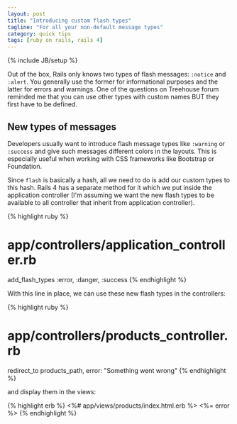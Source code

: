 ```yaml
---
layout: post
title: "Introducing custom flash types"
tagline: "For all your non-default message types"
category: quick tips
tags: [ruby on rails, rails 4]
---
```

{% include JB/setup %}

Out of the box, Rails only knows two types of flash messages: ```:notice``` and
```:alert```. You generally use the former for informational purposes and the
latter for errors and warnings. One of the questions on Treehouse forum reminded
me that you can use other types with custom names BUT they first have to be
defined.
<!--break-->

<h2>New types of messages</h2>

Developers usually want to introduce flash message types like ```:warning``` or
```:success``` and give such messages different colors in the layouts. This is
especially useful when working with CSS frameworks like Bootstrap or Foundation.

Since ```flash``` is basically a hash, all we need to do is add our custom types
to this hash. Rails 4 has a separate method for it which we put inside the
application controller (I'm assuming we want the new flash types to be
available to all controller that inherit from application controller).

{% highlight ruby %}
# app/controllers/application_controller.rb
add_flash_types :error, :danger, :success
{% endhighlight %}

With this line in place, we can use these new flash types in the controllers:

{% highlight ruby %}
# app/controllers/products_controller.rb
redirect_to products_path, error: "Something went wrong"
{% endhighlight %}

and display them in the views:

{% highlight erb %}
<%# app/views/products/index.html.erb %>
<%= error %>
{% endhighlight %}

